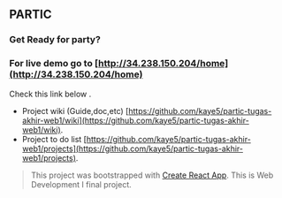 ## PARTIC
### Get Ready for party?

### For live demo go to [http://34.238.150.204/home](http://34.238.150.204/home)

Check this link below . 
 - Project wiki (Guide,doc,etc) [https://github.com/kaye5/partic-tugas-akhir-web1/wiki](https://github.com/kaye5/partic-tugas-akhir-web1/wiki). 
 - Project to do list [https://github.com/kaye5/partic-tugas-akhir-web1/projects](https://github.com/kaye5/partic-tugas-akhir-web1/projects).

> This project was bootstrapped with [Create React App](https://github.com/facebook/create-react-app). 
> This is Web Development I final project.
